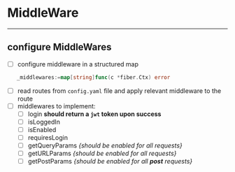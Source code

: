 # MiddleWare
----------
## configure MiddleWares
- [ ] configure middleware in a structured map 
```Go
   _middlewares:=map[string]func(c *fiber.Ctx) error
```
- [ ] read routes from `config.yaml` file and apply relevant middleware to the route 
- [ ] middlewares to implement:
  - [ ] login __should return a `jwt` token upon success__
  - [ ] isLoggedIn
  - [ ] isEnabled
  - [ ] requiresLogin
  - [ ] getQueryParams *{should be enabled for all requests}*
  - [ ] getURLParams *{should be enabled for all requests}*
  - [ ] getPostParams *{should be enabled for all **post** requests}*